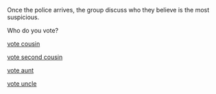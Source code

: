 Once the police arrives, the group discuss who they believe is the most suspicious.

Who do you vote?

[vote cousin]()

[vote second cousin](endings/badend1.md)

[vote aunt](endings/goodend.md)

[vote uncle]()